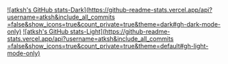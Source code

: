 [![atksh's GitHub stats-Dark](https://github-readme-stats.vercel.app/api?username=atksh&include_all_commits =false&show_icons=true&count_private=true&theme=dark#gh-dark-mode-only)](https://github.com/anuraghazra/github-readme-stats#gh-dark-mode-only)
[![atksh's GitHub stats-Light](https://github-readme-stats.vercel.app/api?username=atksh&include_all_commits =false&show_icons=true&count_private=true&theme=default#gh-light-mode-only)](https://github.com/anuraghazra/github-readme-stats#gh-light-mode-only)
